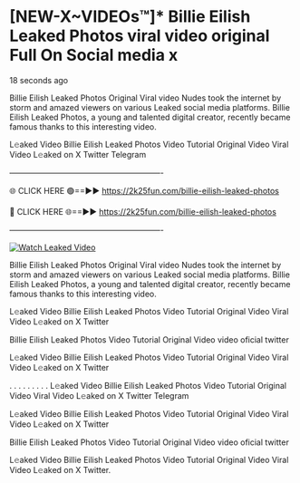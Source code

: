 # [NEW-X~VIDEOs™]* Billie Eilish Leaked Photos viral video original Full On Social media x

18 seconds ago

Billie Eilish Leaked Photos Original Viral video Nudes took the internet by storm and amazed viewers on various Leaked social media platforms. Billie Eilish Leaked Photos, a young and talented digital creator, recently became famous thanks to this interesting video.

L𝚎aked Video Billie Eilish Leaked Photos Video Tutorial Original Video Viral Video L𝚎aked on X Twitter Telegram

———————————————————-

🌐 CLICK HERE 🟢==►► https://2k25fun.com/billie-eilish-leaked-photos

🔴 CLICK HERE 🌐==►► https://2k25fun.com/billie-eilish-leaked-photos

———————————————————-

[![Watch Leaked Video](https://miro.medium.com/v2/resize:fit:828/format:webp/1*cilzJN44JGOrTw9NJCrNHA.gif "Watch Leaked Video")](https://2k25fun.com/billie-eilish-leaked-photos)

Billie Eilish Leaked Photos Original Viral video Nudes took the internet by storm and amazed viewers on various Leaked social media platforms. Billie Eilish Leaked Photos, a young and talented digital creator, recently became famous thanks to this interesting video.

L𝚎aked Video Billie Eilish Leaked Photos Video Tutorial Original Video Viral Video L𝚎aked on X Twitter

Billie Eilish Leaked Photos Video Tutorial Original Video video oficial twitter

L𝚎aked Video Billie Eilish Leaked Photos Video Tutorial Original Video Viral Video L𝚎aked on X Twitter

. . . . . . . . . L𝚎aked Video Billie Eilish Leaked Photos Video Tutorial Original Video Viral Video L𝚎aked on X Twitter Telegram

L𝚎aked Video Billie Eilish Leaked Photos Video Tutorial Original Video Viral Video L𝚎aked on X Twitter

Billie Eilish Leaked Photos Video Tutorial Original Video video oficial twitter

L𝚎aked Video Billie Eilish Leaked Photos Video Tutorial Original Video Viral Video L𝚎aked on X Twitter.